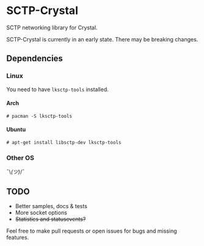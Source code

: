 # SCTP-Crystal

SCTP networking library for Crystal.

SCTP-Crystal is currently in an early state.
There may be breaking changes.

## Dependencies
### Linux
You need to have `lksctp-tools` installed.
#### Arch
`# pacman -S lksctp-tools`
#### Ubuntu
`# apt-get install libsctp-dev lksctp-tools`

### Other OS
¯\\_(ツ)_/¯
<!--
 :shrug: would be better.
-->
## TODO
- Better samples, docs & tests
- More socket options
- ~~Statistics and statusevents?~~

Feel free to make pull requests or open issues for bugs and missing features.
